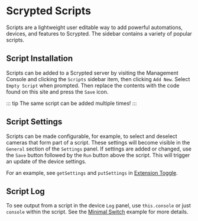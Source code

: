 # Scrypted Scripts

Scripts are a lightweight user editable way to add powerful automations, devices, and features to Scrypted. The sidebar contains a variety of popular scripts.

## Script Installation

Scripts can be added to a Scrypted server by visiting the Management Console and clicking the `Scripts` sidebar item, then clicking `Add New`. Select `Empty Script` when prompted. Then replace the contents with the code found on this site and press the `Save` icon.

::: tip
The same script can be added multiple times!
:::

## Script Settings

Scripts can be made configurable, for example, to select and deselect cameras that form part of a script.  These settings will become visible in the `General` section of the `Settings` panel.  If settings are added or changed, use the `Save` button followed by the `Run` button above the script.  This will trigger an update of the device settings.

For an example, see `getSettings` and `putSettings` in [Extension Toggle](./extension-toggle.md).

## Script Log

To see output from a script in the device `Log` panel, use `this.console` or just `console` within the script.  See the [Minimal Switch](./minimal-switch.md) example for more details.
